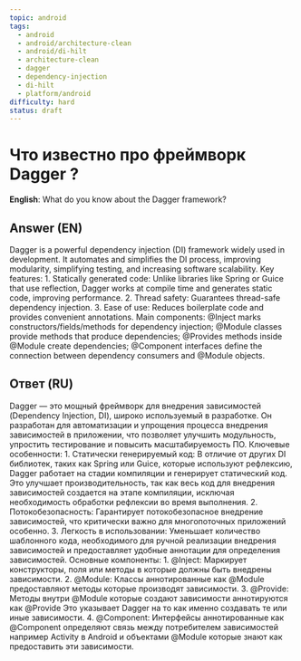 ```yaml
---
topic: android
tags:
  - android
  - android/architecture-clean
  - android/di-hilt
  - architecture-clean
  - dagger
  - dependency-injection
  - di-hilt
  - platform/android
difficulty: hard
status: draft
---
```


# Что известно про фреймворк Dagger ?

**English**: What do you know about the Dagger framework?

## Answer (EN)
Dagger is a powerful dependency injection (DI) framework widely used in development. It automates and simplifies the DI process, improving modularity, simplifying testing, and increasing software scalability. Key features: 1. Statically generated code: Unlike libraries like Spring or Guice that use reflection, Dagger works at compile time and generates static code, improving performance. 2. Thread safety: Guarantees thread-safe dependency injection. 3. Ease of use: Reduces boilerplate code and provides convenient annotations. Main components: @Inject marks constructors/fields/methods for dependency injection; @Module classes provide methods that produce dependencies; @Provides methods inside @Module create dependencies; @Component interfaces define the connection between dependency consumers and @Module objects.

## Ответ (RU)
Dagger — это мощный фреймворк для внедрения зависимостей (Dependency Injection, DI), широко используемый в разработке. Он разработан для автоматизации и упрощения процесса внедрения зависимостей в приложении, что позволяет улучшить модульность, упростить тестирование и повысить масштабируемость ПО. Ключевые особенности: 1. Статически генерируемый код: В отличие от других DI библиотек, таких как Spring или Guice, которые используют рефлексию, Dagger работает на стадии компиляции и генерирует статический код. Это улучшает производительность, так как весь код для внедрения зависимостей создается на этапе компиляции, исключая необходимость обработки рефлексии во время выполнения. 2. Потокобезопасность: Гарантирует потокобезопасное внедрение зависимостей, что критически важно для многопоточных приложений особенно. 3. Легкость в использовании: Уменьшает количество шаблонного кода, необходимого для ручной реализации внедрения зависимостей и предоставляет удобные аннотации для определения зависимостей. Основные компоненты: 1. @Inject: Маркирует конструкторы, поля или методы в которые должны быть внедрены зависимости. 2. @Module: Классы аннотированные как @Module предоставляют методы которые производят зависимости. 3. @Provide: Методы внутри @Module которые создают зависимости аннотируются как @Provide Это указывает Dagger на то как именно создавать те или иные зависимости. 4. @Component: Интерфейсы аннотированные как @Component определяют связь между потребителем зависимостей например Activity в Android и объектами @Module которые знают как предоставить эти зависимости.

